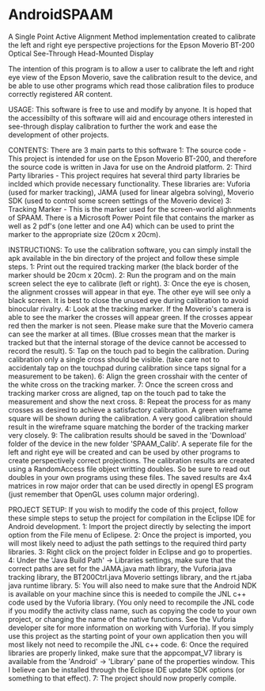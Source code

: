# AndroidSPAAM
A Single Point Active Alignment Method implementation created to calibrate the left and right eye perspective projections for the Epson Moverio BT-200 Optical See-Through Head-Mounted Display

The intention of this program is to allow a user to calibrate the left and right eye view of the Epson Moverio, save the calibration result to the device, and be able to use other programs which read those calibration files to produce correctly registered AR content.

USAGE: This software is free to use and modify by anyone. It is hoped that the accessibilty of this software will aid and encourage others interested in see-through display calibration to further the work and ease the development of other projects.

CONTENTS: There are 3 main parts to this software
    1: The source code - This project is intended for use on the Epson Moverio BT-200, and therefore the source code is written in Java for use on the Android platform.
    2: Third Party libraries - This project requires hat several third party libraries be inclded which provide necessary functionality. These libraries are: Vuforia (used for marker tracking), JAMA (used for linear algebra solving), Moverio SDK (used to control some screen settings of the Moverio device)
    3: Tracking Marker - This is the marker used for the screen-world alighnments of SPAAM. There is a Microsoft Power Point file that contains the marker as well as 2 pdf's (one letter and one A4) which can be used to print the marker to the appropriate size (20cm x 20cm).
    
INSTRUCTIONS: To use the calibration software, you can simply install the apk available in the bin directory of the project and follow these simple steps.
    1: Print out the required tracking marker (the black border of the marker should be 20cm x 20cm).
    2: Run the program and on the main screen select the eye to calibrate (left or right).
    3: Once the eye is chosen, the alignment crosses will appear in that eye. The other eye will see only a black screen. It is best to close the unused eye during calibration to avoid binocular rivalry.
    4: Look at the tracking marker. If the Moverio's camera is able to see the marker the crosses will appear green. If the crosses appear red then the marker is not seen. Please make sure that the Moverio camera can see the marker at all times. (Blue crosses mean that the marker is tracked but that the internal storage of the device cannot be accessed to record the result).
    5: Tap on the touch pad to begin the calibration. During calibration only a single cross should be visible. (take care not to accidentaly tap on the touchpad during calibration since taps signal for a measurement to be taken).
    6: Align the green crosshair with the center of the white cross on the tracking marker.
    7: Once the screen cross and tracking marker cross are aligned, tap on the touch pad to take the measurement and show the next cross.
    8: Repeat the process for as many crosses as desired to achieve a satisfactory calibration. A green wireframe square will be shown during the calibration. A very good calibration should result in the wireframe square matching the border of the tracking marker very closely.
    9: The calibration results should be saved in the 'Download' folder of the device in the new folder 'SPAAM_Calib'. A seperate file for the left and right eye will be created and can be used by other programs to create perspectively correct projections. The calibration results are created using a RandomAccess file object writting doubles. So be sure to read out doubles in your own programs using these files. The saved results are 4x4 matrices in row major order that can be used directly in opengl ES program (just remember that OpenGL uses column major ordering).
    
PROJECT SETUP: If you wish to modify the code of this project, follow these simple steps to setup the project for compilation in the Eclipse IDE for Android development.
    1: Import the project directly by selecting the import option from the File menu of Eclipese.
    2: Once the project is imported, you will most likely need to adjust the path settings to the required third party libraries.
    3: Right click on the project folder in Eclipse and go to properties. 
    4: Under the 'Java Build Path' -> Libraries settings, make sure that the correct paths are set for the JAMA.java math library, the Vuforia.java tracking library, the BT200Ctrl.java Moverio settings library, and the rt.jaba java runtime library.
    5: You will also need to make sure that the Android NDK is available on your machine since this is needed to compile the JNL c++ code used by the Vuforia library. (You only need to recompile the JNL code if you modify the activity class name, such as copying the code to your own project, or changing the name of the native functions. See the Vuforia developer site for more information on working with Vurforia). If you simply use this project as the starting point of your own application then you will most likely not need to recompile the JNL c++ code.
    6: Once the required libraries are properly linked, make sure that the appcompat_V7 library is available from the 'Android' -> 'Library' pane of the properties window. This I believe can be installed through the Eclipse IDE update SDK options (or something to that effect).
    7: The project should now properly compile.
